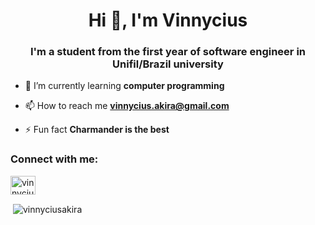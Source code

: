 <h1 align="center">Hi 👋, I'm Vinnycius</h1>
<h3 align="center">I'm a student from the first year of software engineer in Unifil/Brazil university</h3>

- 🌱 I’m currently learning **computer programming**

- 📫 How to reach me **vinnycius.akira@gmail.com**

- ⚡ Fun fact **Charmander is the best**

<h3 align="left">Connect with me:</h3>
<p align="left">
<a href="https://instagram.com/vinnycius_akira" target="blank"><img align="center" src="https://raw.githubusercontent.com/rahuldkjain/github-profile-readme-generator/master/src/images/icons/Social/instagram.svg" alt="vinnycius_akira" height="30" width="40" /></a>
</p>

<p>&nbsp;<img align="center" src="https://github-readme-stats.vercel.app/api?username=vinnyciusakira&show_icons=true&locale=en" alt="vinnyciusakira" /></p>
